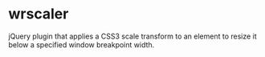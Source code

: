 wrscaler
========

jQuery plugin that applies a CSS3 scale transform to an element to resize it below a specified window breakpoint width.
